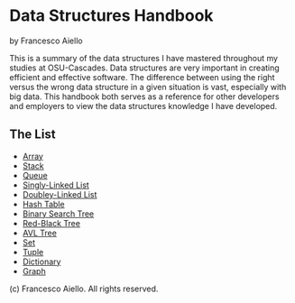 # Data Structures Handbook

by Francesco Aiello

This is a summary of the data structures I have mastered throughout my studies at OSU-Cascades. Data structures are very important in creating efficient and effective software. The difference between using the right versus the wrong data structure in a given situation is vast, especially with big data. This handbook both serves as a reference for other developers and employers to view the data structures knowledge I have developed.

## The List

- [Array](data_structures/array.md)
- [Stack](data_structures/stack.md)
- [Queue](data_structures/queue.md)
- [Singly-Linked List](data_structures/single_list.md)
- [Doubley-Linked List](data_structures/double_list.md)
- [Hash Table](data_structures/hash_table.md)
- [Binary Search Tree](data_structures/binary_search_tree.md)
- [Red-Black Tree](data_structures/red_black_tree.md)
- [AVL Tree](data_structures/avl_tree.md)
- [Set](data_structures/set.md)
- [Tuple](data_structures/tuple.md)
- [Dictionary](data_structures/dictionary.md)
- [Graph](data_structures/graph.md)

(c) Francesco Aiello. All rights reserved.
